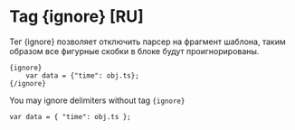Tag {ignore} [RU]
=================

Тег {ignore} позволяет отключить парсер на фрагмент шаблона, таким образом все фигурные скобки в блоке будут проигнорированы.

```smarty
{ignore}
    var data = {"time": obj.ts};
{/ignore}
```

You may ignore delimiters without tag `{ignore}`
```smarty
var data = { "time": obj.ts };
```